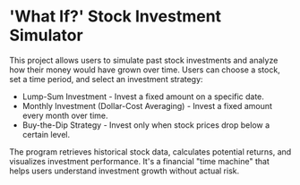 # 'What If?' Stock Investment Simulator

This project allows users to simulate past stock investments and analyze how their money would have grown over time.
Users can choose a stock, set a time period, and select an investment strategy:
- Lump-Sum Investment - Invest a fixed amount on a specific date.
- Monthly Investment (Dollar-Cost Averaging) - Invest a fixed amount every month over time.
- Buy-the-Dip Strategy - Invest only when stock prices drop below a certain level.
  
The program retrieves historical stock data, calculates potential returns, and visualizes investment performance.
It's a financial "time machine" that helps users understand investment growth without actual risk.
